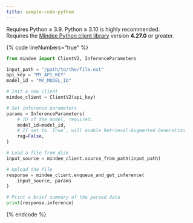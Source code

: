 ```yaml
---
title: sample-code-python
---
```


Requires Python ≥ 3.9. Python ≥ 3.10 is highly recommended.\
Requires the [Mindee Python client library](https://pypi.org/project/mindee/) version **4.27.0** or greater.

{% code lineNumbers="true" %}
```python
from mindee import ClientV2, InferenceParameters

input_path = "/path/to/the/file.ext"
api_key = "MY_API_KEY"
model_id = "MY_MODEL_ID"

# Init a new client
mindee_client = ClientV2(api_key)

# Set inference parameters
params = InferenceParameters(
    # ID of the model, required.
    model_id=model_id,
    # If set to `True`, will enable Retrieval-Augmented Generation.
    rag=False,
)

# Load a file from disk
input_source = mindee_client.source_from_path(input_path)

# Upload the file
response = mindee_client.enqueue_and_get_inference(
    input_source, params
)

# Print a brief summary of the parsed data
print(response.inference)
```
{% endcode %}
